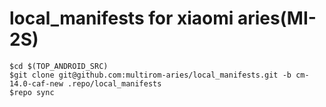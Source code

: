 # local_manifests for xiaomi aries(MI-2S)

```
$cd $(TOP_ANDROID_SRC)
$git clone git@github.com:multirom-aries/local_manifests.git -b cm-14.0-caf-new .repo/local_manifests
$repo sync
```
